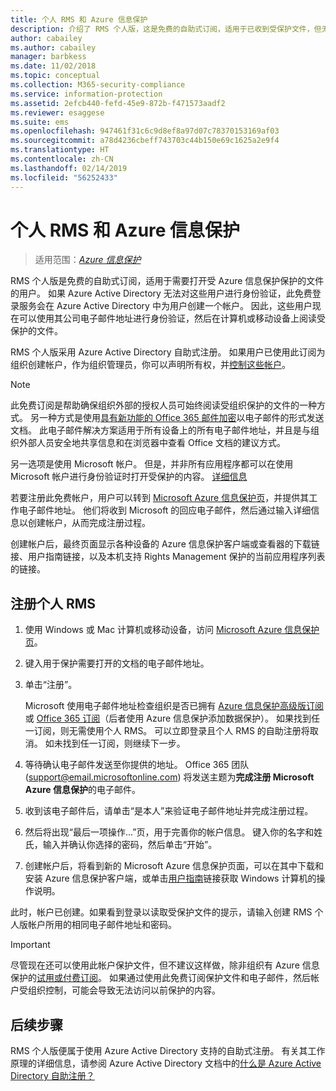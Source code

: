 ```yaml
---
title: 个人 RMS 和 Azure 信息保护
description: 介绍了 RMS 个人版，这是免费的自助式订阅，适用于已收到受保护文件，但无法进行身份验证的用户，因为 IT 部门没有在 Azure 中为他们托管帐户。
author: cabailey
ms.author: cabailey
manager: barbkess
ms.date: 11/02/2018
ms.topic: conceptual
ms.collection: M365-security-compliance
ms.service: information-protection
ms.assetid: 2efcb440-fefd-45e9-872b-f471573aadf2
ms.reviewer: esaggese
ms.suite: ems
ms.openlocfilehash: 947461f31c6c9d8ef8a97d07c78370153169af03
ms.sourcegitcommit: a78d4236cbeff743703c44b150e69c1625a2e9f4
ms.translationtype: HT
ms.contentlocale: zh-CN
ms.lasthandoff: 02/14/2019
ms.locfileid: "56252433"
---
```

# <a name="rms-for-individuals-and-azure-information-protection"></a>个人 RMS 和 Azure 信息保护

>适用范围：*[Azure 信息保护](https://azure.microsoft.com/pricing/details/information-protection)*

RMS 个人版是免费的自助式订阅，适用于需要打开受 Azure 信息保护保护的文件的用户。 如果 Azure Active Directory 无法对这些用户进行身份验证，此免费登录服务会在 Azure Active Directory 中为用户创建一个帐户。 因此，这些用户现在可以使用其公司电子邮件地址进行身份验证，然后在计算机或移动设备上阅读受保护的文件。

RMS 个人版采用 Azure Active Directory 自助式注册。 如果用户已使用此订阅为组织创建帐户，作为组织管理员，你可以声明所有权，并[控制这些帐户](/azure/active-directory/users-groups-roles/domains-admin-takeover#external-admin-takeover)。 


> [!NOTE]
> 此免费订阅是帮助确保组织外部的授权人员可始终阅读受组织保护的文件的一种方式。 另一种方式是使用[具有新功能的 Office 365 邮件加密](https://support.office.com/article/7ff0c040-b25c-4378-9904-b1b50210d00e)以电子邮件的形式发送文档。 此电子邮件解决方案适用于所有设备上的所有电子邮件地址，并且是与组织外部人员安全地共享信息和在浏览器中查看 Office 文档的建议方式。
> 
> 另一选项是使用 Microsoft 帐户。 但是，并非所有应用程序都可以在使用 Microsoft 帐户进行身份验证时打开受保护的内容。 [详细信息](secure-collaboration-documents.md#supported-scenarios-for-opening-protected-documents) 

若要注册此免费帐户，用户可以转到 [Microsoft Azure 信息保护页](https://aka.ms/rms-signup)，并提供其工作电子邮件地址。 他们将收到 Microsoft 的回应电子邮件，然后通过输入详细信息以创建帐户，从而完成注册过程。 

创建帐户后，最终页面显示各种设备的 Azure 信息保护客户端或查看器的下载链接、用户指南链接，以及本机支持 Rights Management 保护的当前应用程序列表的链接。 

## <a name="to-sign-up-for-rms-for-individuals"></a>注册个人 RMS

1. 使用 Windows 或 Mac 计算机或移动设备，访问 [Microsoft Azure 信息保护页](https://aka.ms/rms-signup)。

2. 键入用于保护需要打开的文档的电子邮件地址。

3. 单击“注册”。

    Microsoft 使用电子邮件地址检查组织是否已拥有 [Azure 信息保护高级版订阅](https://www.microsoft.com/cloud-platform/azure-information-protection-pricing)或 [Office 365 订阅](https://download.microsoft.com/download/E/C/F/ECF42E71-4EC0-48FF-AA00-577AC14D5B5C/Azure_Information_Protection_licensing_datasheet_EN-US.pdf)（后者使用 Azure 信息保护添加数据保护）。 如果找到任一订阅，则无需使用个人 RMS。 可以立即登录且个人 RMS 的自助注册将取消。 如未找到任一订阅，则继续下一步。

4. 等待确认电子邮件发送至你提供的地址。 Office 365 团队 (support@email.microsoftonline.com) 将发送主题为**完成注册 Microsoft Azure 信息保护**的电子邮件。

5. 收到该电子邮件后，请单击“是本人”来验证电子邮件地址并完成注册过程。

6. 然后将出现“最后一项操作...”页，用于完善你的帐户信息。 键入你的名字和姓氏，输入并确认你选择的密码，然后单击“开始”。

7. 创建帐户后，将看到新的 Microsoft Azure 信息保护页面，可以在其中下载和安装 Azure 信息保护客户端，或单击[用户指南](./rms-client/client-user-guide.md)链接获取 Windows 计算机的操作说明。

此时，帐户已创建。如果看到登录以读取受保护文件的提示，请输入创建 RMS 个人版帐户所用的相同电子邮件地址和密码。

> [!IMPORTANT]
> 尽管现在还可以使用此帐户保护文件，但不建议这样做，除非组织有 Azure 信息保护的[试用或付费订阅](https://azure.microsoft.com/pricing/details/information-protection/)。 如果通过使用此免费订阅保护文件和电子邮件，然后帐户受组织控制，可能会导致无法访问以前保护的内容。


## <a name="next-steps"></a>后续步骤
RMS 个人版便属于使用 Azure Active Directory 支持的自助式注册。 有关其工作原理的详细信息，请参阅 Azure Active Directory 文档中的[什么是 Azure Active Directory 自助注册？](/azure/active-directory/users-groups-roles/directory-self-service-signup)

